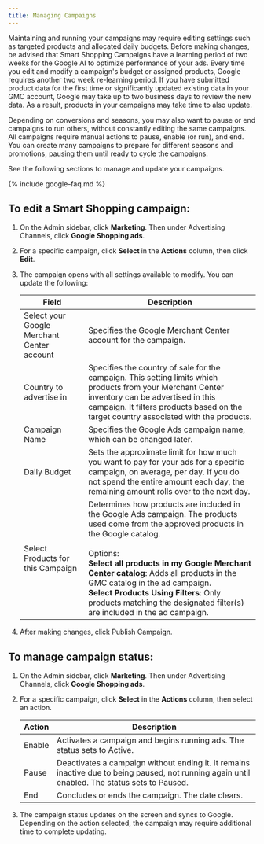 ```yaml
---
title: Managing Campaigns
---
```



Maintaining and running your campaigns may require editing settings such as targeted products and allocated daily budgets. Before making changes, be advised that Smart Shopping Campaigns have a learning period of two weeks for the Google AI to optimize performance of your ads. Every time you edit and modify a campaign's budget or assigned products, Google requires another two week re-learning period. If you have submitted product data for the first time or significantly updated existing data in your GMC account, Google may take up to two business days to review the new data. As a result, products in your campaigns may take time to also update.

Depending on conversions and seasons, you may also want to pause or end campaigns to run others, without constantly editing the same campaigns. All campaigns require manual actions to pause, enable (or run), and end. You can create many campaigns to prepare for different seasons and promotions, pausing them until ready to cycle the campaigns.

See the following sections to manage and update your campaigns.

{% include google-faq.md %}

## To edit a Smart Shopping campaign:

1. On the Admin sidebar, click **Marketing**. Then under Advertising Channels, click **Google Shopping ads**.

1. For a specific campaign, click <b>Select </b>in the **Actions** column, then click **Edit**.

1. The campaign opens with all settings available to modify. You can update the following:

   |Field|Description|
   |--|--|
   |Select your Google Merchant Center account|Specifies the Google Merchant Center account for the campaign.|
   |Country to advertise in|Specifies the country of sale for the campaign. This setting limits which products from your Merchant Center inventory can be advertised in this campaign. It filters products based on the target country associated with the products.|
   |Campaign Name|Specifies the Google Ads campaign name, which can be changed later.|
   |Daily Budget|Sets the approximate limit for how much you want to pay for your ads for a specific campaign, on average, per day. If you do not spend the entire amount each day, the remaining amount rolls over to the next day.|
   |Select Products for this Campaign|Determines how products are included in the Google Ads campaign. The products used come from the approved products in the Google catalog.<br/><br/>Options:<br/>**Select all products in my Google Merchant Center catalog**: Adds all products in the GMC catalog in the ad campaign.<br/>**Select Products Using Filters**: Only products matching the designated filter(s) are included in the  ad campaign.|

1. After making changes, click <span class="btn">Publish Campaign</span>.

## To manage campaign status:

1. On the Admin sidebar, click **Marketing**. Then under Advertising Channels, click **Google Shopping ads**.

1. For a specific campaign, click **Select** in the **Actions** column, then select an action.

   |Action|Description|
   |--|--|
   |Enable|Activates a campaign and begins running ads. The status sets to Active.|
   |Pause|Deactivates a campaign without ending it. It remains inactive due to being paused, not running again until enabled. The status sets to Paused.|
   |End|Concludes or ends the campaign. The date clears.|

1. The campaign status updates on the screen and syncs to Google. Depending on the action selected, the campaign may require additional time to complete updating.
